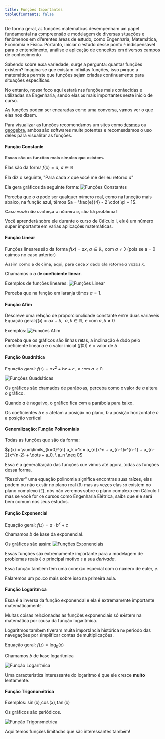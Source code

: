 ```yaml
---
title: Funções Importantes
tableOfContents: false
---
```

 <head>
  <link rel="stylesheet" href="https://cdn.jsdelivr.net/npm/katex@0.15.1/dist/katex.css" integrity="sha384-WsHMgfkABRyG494OmuiNmkAOk8nhO1qE+Y6wns6v+EoNoTNxrWxYpl5ZYWFOLPCM" crossorigin="anonymous">
</head>


De forma geral, as funções matemáticas desempenham um papel fundamental na compreensão e modelagem de diversas situações e fenômenos em diferentes áreas de estudo, como Engenharia, Matemática, Economia e Física. Portanto, iniciar o estudo desse ponto é indispensável para o entendimento, análise e aplicação de conceitos em diversos campos de conhecimento.

Sabendo sobre essa variedade, surge a pergunta: quantas funções existem? Imagina-se que existam infinitas funções, isso porque a matemática permite que funções sejam criadas continuamente para situações específicas.

No entanto, nosso foco aqui estará nas funções mais conhecidas e utilizadas na Engenharia, sendo elas as mais importantes neste início de curso.

As funções podem ser encaradas como uma conversa, vamos ver o que elas nos dizem.

Para visualizar as funções recomendamos um sites como [desmos](https://www.desmos.com/) ou [geogebra](https://www.geogebra.org/calculator), ambos são softwares muito potentes e recomendamos o uso deles para visualizar as funções.

#### Função Constante

Essas são as funções mais simples que existem.

Elas são da forma $f(x) = a,\  a \in \mathbb{R}$

Ela diz o seguinte, "Para cada $x$ que você me der eu retorno $a$"

Ela gera gráficos da seguinte forma:
![Funções Constantes](./funcoes_constantes.png "Funções Constantes")

Perceba que o $a$ pode ser qualquer número real, como na funcção mais abaixo, na função azul, têmos $a = \frac{e}{4} - 2 \cdot \pi + 1$.

Caso você não conheça o número $e$, não há problema!

Você aprenderá sobre ele durante o curso de Cálculo I, ele é um número super importante em varias aplicações matemáticas.

#### Função Linear

Funções lineares são da forma $f(x) = ax ,\  a \in \mathbb{R}, \text{ com } a \neq 0$ (pois se a = 0 caimos no caso anterior)

Assim como a de cima, aqui, para cada $x$ dado ela retorna $a$ vezes $x$.

Chamamos o $a$ de **coeficiente linear**.

Exemplos de funções lineares: 
![Funções Linear](./funcoes_lineares.png "Funções Lineares")

Perceba que na função em laranja têmos $a = 1$.

#### Função Afim

Descreve uma relação de proporcionalidade constante entre duas variáveis  
Equação geral:$f(x) = ax + b,\ \  a, b \in \mathbb{R}, \text{ e com } a,b \neq 0$   

Exemplos:
![Funções Afim](./funcao_linear.png "Funções Afim")

Perceba que os gráficos são linhas retas, a inclinação é dado pelo coeficiente linear $a$ e o valor inicial ($f(0)$) é o valor de $b$

#### Função Quadrática

Equação geral: $f(x) = ax^2 + bx + c , \text{ e com } a \neq 0$

![Funções Quadráticas](./funcao-quadratica.png "Funções Quadráticas")

Os gráficos são chamados de parábolas, perceba como o valor de $a$ altera o gráfico.

Quando $a$ é negativo, o gráfico fica com a parábola para baixo.

Os coeficientes $b$ e $c$ afetam a posição no plano, $b$ a posição horizontal e $c$ a posição vertical 

#### Generalização: Função Polinomiais

Todas as funções que são da forma:

$p(x) = \sum\limits_{k=0}^{n} a_k x^k = a_{n}x^n + a_{n-1}x^{n-1} + a_{n-2}x^{n-2} + \dots + a_0, \ a_n \neq 0$

Essa é a generalização das funções que vimos até agora, todas as funções dessa forma.


"Resolver" uma equação polinomia significa encontras suas raízes, elas podem ou não existir no plano real ($\mathbb{R}$) mas as vezes elas só existem no plano complexo ($\mathbb{C}$), nós não veremos sobre o plano complexo em Cálculo I mas se você for de cursos como Engenharia Elétrica, saiba que ele será bem comum nos seus estudos.

#### Função Exponencial

Equação geral:  $f(x) = a \cdot b^x + c$ 

Chamamos $b$ de base da exponencial.

Os gráficos são assim:
![Funções Exponenciais](./exponencial.png "Funções Exponenciais")

Essas funções são extremamente importante para a modelagem de problemas reais é o principal motivo é a sua *derivada*.

Essa função também tem uma conexão especial com o número de euler, $e$.

Falaremos um pouco mais sobre isso na primeira aula.

#### Função Logarítmica

Essa é a inversa da função exponencial e ela é extremamente importante matemáticamente.

Muitas coisas relacionadas as funções exponenciais só existem na matemática por causa da função logaritmica.

Logarítmos também tiveram muita importância histórica no periodo das navegações por simplificar contas de multiplicações.

Equação geral: $f(x)=\log_b(x)$

Chamamos $b$ de base logaritmica

![Função Logarítmica](./logaritmica.png)

Uma característica interessante do logaritmo é que ele cresce **muito** lentamente.

#### Função Trigonométrica

Exemplos: $\sin(x), \cos(x), \tan(x)$

Os gráficos são periódicos.

![Função Trigonométrica](./trig.png)

Aqui temos funções limitadas que são interessantes também!

